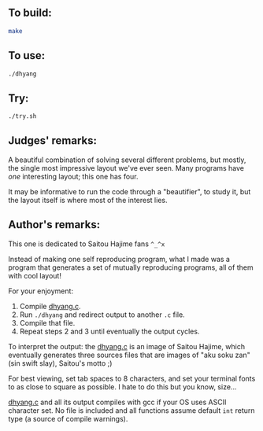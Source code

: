 ## To build:

```sh
make
```


## To use:

```sh
./dhyang
```


## Try:

```sh
./try.sh
```


## Judges' remarks:

A beautiful combination of solving several different problems, but
mostly, the single most impressive layout we've ever seen.  Many
programs have *one* interesting layout; this one has four.

It may be informative to run the code through a "beautifier", to
study it, but the layout itself is where most of the interest lies.


## Author's remarks:

This one is dedicated to Saitou Hajime fans `^_^x`

Instead of making one self reproducing program, what I made was a
program that generates a set of mutually reproducing programs, all of
them with cool layout!

For your enjoyment:

1. Compile [dhyang.c](dhyang.c).
2. Run `./dhyang` and redirect output to another `.c` file.
3. Compile that file.
4. Repeat steps 2 and 3 until eventually the output cycles.

To interpret the output: the [dhyang.c](dhyang.c.c) is an image of Saitou
Hajime, which eventually generates three sources files that are images of "aku
soku zan" (sin swift slay), Saitou's motto ;)

For best viewing, set tab spaces to 8 characters, and set your
terminal fonts to as close to square as possible.  I hate to do this
but you know, size...

[dhyang.c](dhyang.c) and all its output compiles with gcc if your OS uses ASCII
character set.  No file is included and all functions assume default `int` return
type (a source of compile warnings).


<!--

    Copyright © 1984-2024 by Landon Curt Noll. All Rights Reserved.

    You are free to share and adapt this file under the terms of this license:

	Creative Commons Attribution-ShareAlike 4.0 International (CC BY-SA 4.0)

    For more information, see:

	https://creativecommons.org/licenses/by-sa/4.0/

-->
